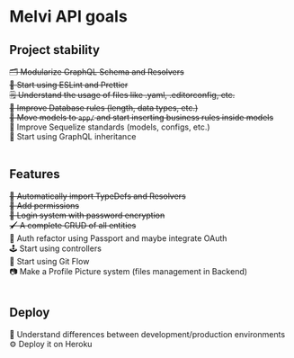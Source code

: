 # Melvi API goals

## Project stability

~~🗂 Modularize GraphQL Schema and Resolvers~~ <br>
~~💅 Start using ESLint and Prettier~~ <br>
~~🗒 Understand the usage of files like .yaml, .editorconfig, etc.~~ <br>
~~🔐 Improve Database rules (length, data types, etc.)~~ <br>
~~🚚 Move models to `app/` and start inserting business rules inside models~~ <br>
👷 Improve Sequelize standards (models, configs, etc.) <br>
👨 Start using GraphQL inheritance <br>
<br>

## Features

~~🤖 Automatically import TypeDefs and Resolvers~~ <br>
~~🎫 Add permissions~~ <br>
~~🔑 Login system with password encryption~~<br>
~~🖌 A complete CRUD of all entities~~ <br>
🔑 Auth refactor using Passport and maybe integrate OAuth<br>
🕹️ Start using controllers <br>
🌳 Start using Git Flow <br>
📷 Make a Profile Picture system (files management in Backend) <br>
<br>

## Deploy

🌿 Understand differences between development/production environments <br>
⚙️ Deploy it on Heroku
